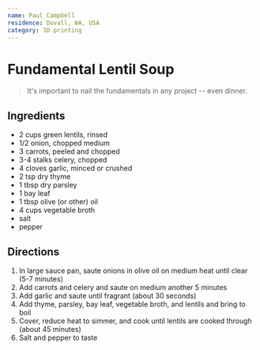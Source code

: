 ```yaml
---
name: Paul Campbell
residence: Duvall, WA, USA
category: 3D printing
---
```


# Fundamental Lentil Soup

> It's important to nail the fundamentals in any project -- even dinner.

## Ingredients

- 2 cups green lentils, rinsed
- 1/2 onion, chopped medium
- 3 carrots, peeled and chopped
- 3-4 stalks celery, chopped
- 4 cloves garlic, minced or crushed
- 2 tsp dry thyme
- 1 tbsp dry parsley
- 1 bay leaf
- 1 tbsp olive (or other) oil
- 4 cups vegetable broth
- salt
- pepper

## Directions

1. In large sauce pan, saute onions in olive oil on medium heat until clear (5-7 minutes)
1. Add carrots and celery and saute on medium another 5 minutes
1. Add garlic and saute until fragrant (about 30 seconds)
1. Add thyme, parsley, bay leaf, vegetable broth, and lentils and bring to boil
1. Cover, reduce heat to simmer, and cook until lentils are cooked through (about 45 minutes)
1. Salt and pepper to taste

